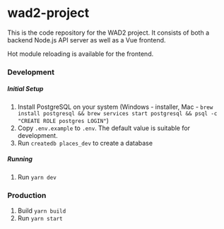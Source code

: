 # wad2-project
This is the code repository for the WAD2 project. It consists of both a backend Node.js API server as well as a Vue frontend.

Hot module reloading is available for the frontend.

### Development
##### Initial Setup
1. Install PostgreSQL on your system (Windows - installer, Mac - `brew install postgresql && brew services start postgresql && psql -c "CREATE ROLE postgres LOGIN"`)
2. Copy `.env.example` to `.env`. The default value is suitable for development.
3. Run `createdb places_dev` to create a database

##### Running
1. Run `yarn dev`

### Production
1. Build `yarn build`
2. Run `yarn start`
